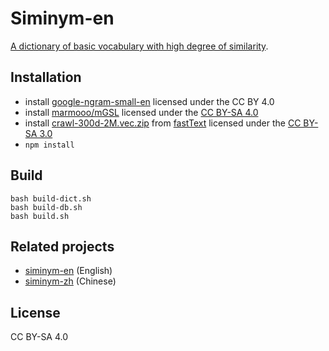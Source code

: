 # Siminym-en

[A dictionary of basic vocabulary with high degree of similarity](https://marmooo.github.io/siminym-en/).

## Installation

- install
  [google-ngram-small-en](http://github.com/marmooo/google-ngram-small-en)
  licensed under the CC BY 4.0
- install [marmooo/mGSL](https://github.com/marmooo/mgsl) licensed under the
  [CC BY-SA 4.0](http://creativecommons.org/licenses/by-sa/4.0/)
- install
  [crawl-300d-2M.vec.zip](https://dl.fbaipublicfiles.com/fasttext/vectors-english/crawl-300d-2M.vec.zip)
  from [fastText](https://fasttext.cc/docs/en/crawl-vectors.html) licensed under
  the [CC BY-SA 3.0](https://creativecommons.org/licenses/by-sa/3.0/)
- `npm install`

## Build

```
bash build-dict.sh
bash build-db.sh
bash build.sh
```

## Related projects

- [siminym-en](https://github.com/marmooo/wncc-en) (English)
- [siminym-zh](https://github.com/marmooo/wncc-zh) (Chinese)

## License

CC BY-SA 4.0
